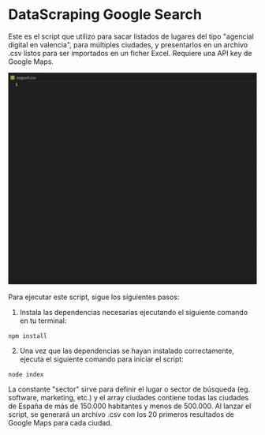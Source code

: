 # DataScraping Google Search

Este es el script que utilizo para sacar listados de lugares del tipo "agencial digital en valencia", para múltiples ciudades, y presentarlos en un archivo .csv listos para ser importados en un ficher Excel. Requiere una API key de Google Maps.

![gif_datascraper](https://raw.githubusercontent.com/mattcoco/datascraper/master/gif_datascraper.gif)

Para ejecutar este script, sigue los siguientes pasos:

1. Instala las dependencias necesarias ejecutando el siguiente comando en tu terminal:

```
npm install
```

2. Una vez que las dependencias se hayan instalado correctamente, ejecuta el siguiente comando para iniciar el script:

```
node index
```

La constante "sector" sirve para definir el lugar o sector de búsqueda (eg. software, marketing, etc.) y el array ciudades contiene todas las ciudades de España de más de 150.000 habitantes y menos de 500.000. Al lanzar el script, se generará un archivo .csv con los 20 primeros resultados de Google Maps para cada ciudad.
